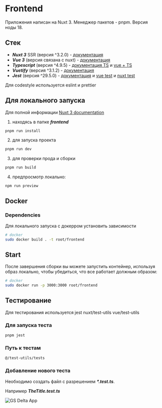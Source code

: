 # Frontend
Приложения написан на Nuxt 3. Менеджер пакетов - pnpm. Версия ноды 18.

## Стек
- ***Nuxt 3*** SSR (версия ^3.2.0) - [документация](https://nuxt.com/docs)
- ***Vue 3*** (версия связана с nuxt) - [документация](https://vuejs.org/guide/introduction.html) 
- ***Typescript*** (версия ^4.9.5) - [документация TS](https://www.typescriptlang.org/docs/handbook/2/basic-types.html) и [vue + TS](https://vuejs.org/guide/typescript/overview.html) 
- ***Vuetify*** (версия ^3.1.2) - [документация](https://vuetifyjs.com/en/introduction/why-vuetify/)
- ***Jest*** (версия ^29.5.0) - [документация](https://jestjs.io/ru/docs/getting-started) и [vue test](https://vuejs.org/guide/scaling-up/testing.html) и [nuxt test](https://nuxt.com/docs/getting-started/testing)

Для codestyle используется eslint и prettier


## Для локального запуска
Для полной информации [Nuxt 3 documentation](https://nuxt.com/docs/getting-started/introduction)

1. находясь в папке ***frontend***
```bash
pnpm run install
```
2. для запуска проекта
```bash
pnpm run dev
```

3. для проверки прода и сборки
```bash
pnpm run build
```

4. предпросмотр локально:

```bash
npm run preview
```

## Docker

### Dependencies

Для локального запуска с докерром установить зависимости

```bash
# docker
sudo docker build . -t root/frontend
```

## Start

После завершения сборки вы можете запустить контейнер, используя образ локально, чтобы убедиться, что все работает должным образом:

```bash
# docker
sudo docker run -p 3000:3000 root/frontend
```

## Тестирование

Для тестирования используется jest nuxt/test-utils vue/test-utils

### Для запуска теста

```bash
pnpm jest
```

### Путь к тестам
```bash
@/test-utils/tests
```
### Добавление нового теста

Необходимо создать файл с разрешением ___*.test.ts___. 

Например ***TheTitle.test.ts***

![GS Delta App](public/favicon.ico)
